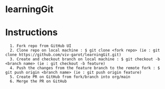 # learningGit

Instructions
=======
      1. Fork repo from GitHub UI
      2. Clone repo on local machine : $ git clone <fork repo> (ie : git clone https://github.com/viv-garot/learningGit.git)
      3. Create and checkout branch on local machine : $ git checkout -b <branch name> (ie : git checkout -b feature)
      4. Push the changes from the feature branch to the remote fork : $ git push origin <branch name> (ie : git push origin feature)
      5. Create PR on GitHub from fork/branch into org/main
      6. Merge the PR on GitHub
